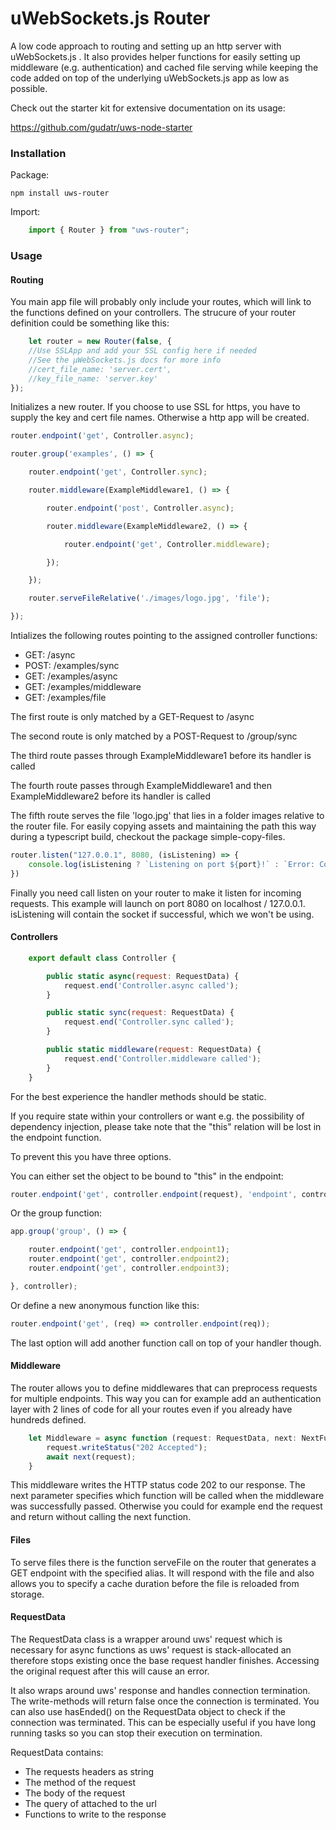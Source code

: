 # uWebSockets.js Router

A low code approach to routing and setting up an http server with uWebSockets.js .
It also provides helper functions for easily setting up middleware (e.g. authentication) and cached file serving while keeping the code added on top of the underlying uWebSockets.js app as low as possible.

Check out the starter kit for extensive documentation on its usage:

https://github.com/gudatr/uws-node-starter

### Installation

Package:
```
npm install uws-router
```

Import:
```javascript
    import { Router } from "uws-router";
```

### Usage

#### Routing

You main app file will probably only include your routes, which will link to the functions defined on your controllers.
The strucure of your router definition could be something like this:

```javascript
    let router = new Router(false, {
    //Use SSLApp and add your SSL config here if needed
    //See the μWebSockets.js docs for more info
    //cert_file_name: 'server.cert',
    //key_file_name: 'server.key'
});
```
Initializes a new router.
If you choose to use SSL for https, you have to supply the key and cert file names.
Otherwise a http app will be created.


```javascript
router.endpoint('get', Controller.async);

router.group('examples', () => {

    router.endpoint('get', Controller.sync);

    router.middleware(ExampleMiddleware1, () => {

        router.endpoint('post', Controller.async);

        router.middleware(ExampleMiddleware2, () => {

            router.endpoint('get', Controller.middleware);

        });

    });

    router.serveFileRelative('./images/logo.jpg', 'file');

});
```
    
Intializes the following routes pointing to the assigned controller functions:

- GET: /async
- POST: /examples/sync
- GET: /examples/async
- GET: /examples/middleware
- GET: /examples/file

The first route is only matched by a GET-Request to /async

The second route is only matched by a POST-Request to /group/sync

The third route passes through ExampleMiddleware1 before its handler is called

The fourth route passes through ExampleMiddleware1 and then ExampleMiddleware2 before its handler is called

The fifth route serves the file 'logo.jpg' that lies in a folder images relative to the router file.
For easily copying assets and maintaining the path this way during a typescript build, checkout the package simple-copy-files.

```javascript
router.listen("127.0.0.1", 8080, (isListening) => {
    console.log(isListening ? `Listening on port ${port}!` : `Error: Could not listen on port ${port}!`)
})
```

Finally you need call listen on your router to make it listen for incoming requests.
This example will launch on port 8080 on localhost / 127.0.0.1.
isListening will contain the socket if successful, which we won't be using.

#### Controllers

```javascript
    export default class Controller {

        public static async(request: RequestData) {
            request.end('Controller.async called');
        }

        public static sync(request: RequestData) {
            request.end('Controller.sync called');
        }

        public static middleware(request: RequestData) {
            request.end('Controller.middleware called');
        }
    }
```

For the best experience the handler methods should be static.

If you require state within your controllers or want e.g. the possibility of dependency injection, please take note that the "this" relation will be lost in the endpoint function.

To prevent this you have three options.

You can either set the object to be bound to "this" in the endpoint:

```javascript
router.endpoint('get', controller.endpoint(request), 'endpoint', controller);
```

Or the group function:

```javascript
app.group('group', () => {

    router.endpoint('get', controller.endpoint1);
    router.endpoint('get', controller.endpoint2);
    router.endpoint('get', controller.endpoint3);

}, controller);
```

Or define a new anonymous function like this:

```javascript
router.endpoint('get', (req) => controller.endpoint(req));
```

The last option will add another function call on top of your handler though.

#### Middleware

The router allows you to define middlewares that can preprocess requests for multiple endpoints.
This way you can for example add an authentication layer with 2 lines of code for all your routes even if you already have hundreds defined.

```javascript
    let Middleware = async function (request: RequestData, next: NextFunction): void {
        request.writeStatus("202 Accepted");
        await next(request);
    }
```
    
This middleware writes the HTTP status code 202 to our response.
The next parameter specifies which function will be called when the middleware was successfully passed.
Otherwise you could for example end the request and return without calling the next function.

#### Files

To serve files there is the function serveFile on the router that generates a GET endpoint with the specified alias.
It will respond with the file and also allows you to specify a cache duration before the file is reloaded from storage.

#### RequestData

The RequestData class is a wrapper around uws' request which is necessary for async functions as uws' request is stack-allocated an therefore stops existing once the base request handler finishes. Accessing the original request after this will cause an error.

It also wraps around uws' response and handles connection termination. The write-methods will return false once the connection is
terminated. You can also use hasEnded() on the RequestData object to check if the connection was terminated. This can be especially useful if you have long running tasks so you can stop their execution on termination.

RequestData contains:

- The requests headers as string
- The method of the request
- The body of the request
- The query of attached to the url
- Functions to write to the response
